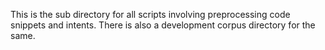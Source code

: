 This is the sub directory for all scripts involving preprocessing code snippets and intents. There is also a development corpus directory for the same.
